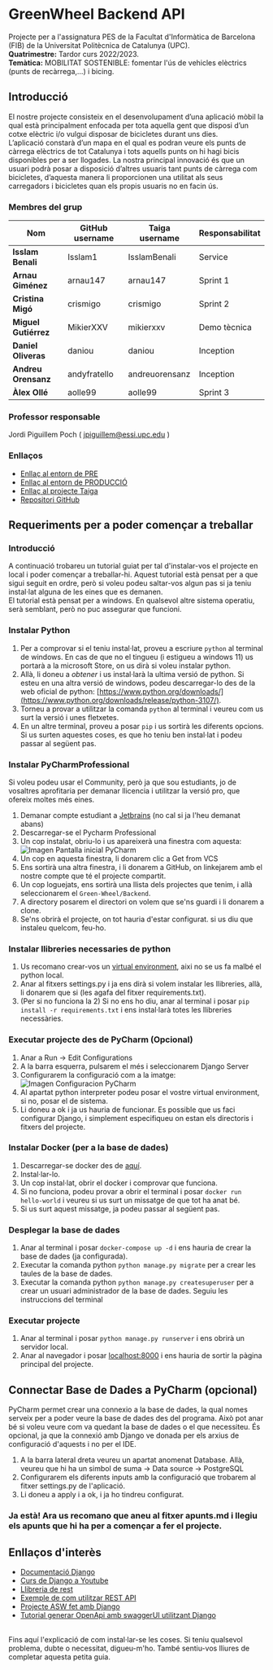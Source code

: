 # GreenWheel Backend API

Projecte per a l'assignatura PES de la Facultat d'Informàtica de Barcelona (FIB) de la Universitat Politècnica de Catalunya (UPC).
<br/>**Quatrimestre:** Tardor curs 2022/2023.
<br/>**Temàtica:** MOBILITAT SOSTENIBLE: fomentar l'ús de vehicles elèctrics (punts de recàrrega,...) i bicing.
## Introducció
El nostre projecte consisteix en el desenvolupament d’una aplicació mòbil la qual està principalment enfocada per tota aquella gent que disposi d’un cotxe elèctric i/o vulgui disposar de bicicletes durant uns dies.
<br>L’aplicació constarà d’un mapa en el qual es podran veure els punts de càrrega elèctrics de tot Catalunya i tots aquells punts on hi hagi bicis disponibles per a ser llogades. La nostra principal innovació és que un usuari podrà posar a disposició d’altres usuaris tant punts de càrrega com bicicletes, d’aquesta manera li proporcionen una utilitat als seus carregadors i bicicletes quan els propis usuaris no en facin ús.

### Membres del grup

| Nom              | GitHub username | Taiga username | Responsabilitat |
|------------------|-----------------| --- | --- |
| **Isslam Benali**    | Isslam1         | IsslamBenali | Service |
| **Arnau Giménez**    | arnau147        | arnau147 | Sprint 1 |
| **Cristina Migó**    | crismigo        | crismigo | Sprint 2 |
| **Miguel Gutiérrez** | MikierXXV         | mikierxxv | Demo tècnica |
| **Daniel Oliveras**  | daniou         | daniou | Inception |
| **Andreu Orensanz**  | andyfratello         | andreuorensanz | Inception |
| **Àlex Ollé**        | aolle99         | aolle99 | Sprint 3 |

### Professor responsable
Jordi Piguillem Poch ( [jpiguillem@essi.upc.edu](mailto:jpiguillem@essi.upc.edu) )

### Enllaços
- [Enllaç al entorn de PRE](http://3.250.219.80/)
- [Enllaç al entorn de PRODUCCIÓ](http://3.253.100.204/)
- [Enllaç al projecte Taiga](https://tree.taiga.io/project/arnau147-pes-green-whee/)
- [Repositori GitHub](https://github.com/orgs/Green-Wheel/repositories)


## Requeriments per a poder començar a treballar
### Introducció
A continuació trobareu un tutorial guiat per tal d'instalar-vos el projecte en local i poder començar a treballar-hi. Aquest tutorial està pensat per a que sigui seguit en ordre, però si voleu podeu saltar-vos algun pas si ja teniu instal·lat alguna de les eines que es demanen.
<br>El tutorial està pensat per a windows. En qualsevol altre sistema operatiu, serà semblant, però no puc assegurar que funcioni.

### Instalar Python
1. Per a comprovar si el teniu instal·lat, proveu a escriure `python` al terminal de windows. En cas de que no el tingueu (i estigueu a windows 11) us portarà a la microsoft Store, on us dirà si voleu instalar python.
2. Allà, li doneu a _obtener_ i us instal·larà la ultima versió de python. Si esteu en una altra versió de windows, podeu descarregar-lo des de la web oficial de python: [https://www.python.org/downloads/](https://www.python.org/downloads/release/python-3107/).
3. Torneu a provar a utilitzar la comanda `python` al terminal i veureu com us surt la versió i unes fletxetes.
4. En un altre terminal, proveu a posar `pip` i us sortirà les diferents opcions. Si us surten aquestes coses, es que ho teniu ben instal·lat i podeu passar al següent pas.

### Instalar PyCharmProfessional
Si voleu podeu usar el Community, però ja que sou estudiants, jo de vosaltres aprofitaria per demanar llicencia i utilitzar la versió pro, que ofereix moltes més eines.
1. Demanar compte estudiant a [Jetbrains](https://www.jetbrains.com/shop/eform/students) (no cal si ja l'heu demanat abans)
2. Descarregar-se el Pycharm Professional
3. Un cop instalat, obriu-lo i us apareixerà una finestra com aquesta:
![Imagen Pantalla inicial PyCharm](https://i.imgur.com/Z2vlOHc.png)
4. Un cop en aquesta finestra, li donarem clic a Get from VCS
5. Ens sortirà una altra finestra, i li donarem a GitHub, on linkejarem amb el nostre compte que té el projecte compartit.
6. Un cop loguejats, ens sortirà una llista dels projectes que tenim, i allà seleccionarem el `Green-Wheel/Backend`.
7. A directory posarem el directori on volem que se'ns guardi i li donarem a clone.
8. Se'ns obrirà el projecte, on tot hauria d'estar configurat. si us diu que instaleu quelcom, feu-ho.

### Instalar llibreries necessaries de python
1. Us recomano crear-vos un [virtual environment](https://www.programaenpython.com/miscelanea/crear-entornos-virtuales-en-python/), aixi no se us fa malbé el python local.
2. Anar al fitxers settings.py i ja ens dirà si volem instalar les llibreries, allà, li donarem que si (les agafa del fitxer requirements.txt).
3. (Per si no funciona la 2) Si no ens ho diu, anar al terminal i posar `pip install -r requirements.txt` i ens instal·larà totes les llibreries necessàries.


### Executar projecte des de PyCharm (Opcional)
1. Anar a Run -> Edit Configurations
2. A la barra esquerra, pulsarem el més i seleccionarem Django Server
3. Configurarem la configuració com a la imatge:
![Imagen Configuracion PyCharm](https://i.imgur.com/5iZ0eN4.png)
4. Al apartat python interpreter podeu posar el vostre virtual environment, si no, posar el de sistema.
5. Li doneu a ok i ja us hauria de funcionar. Es possible que us faci configurar Django, i simplement especifiqueu on estan els directoris i fitxers del projecte.

### Instalar Docker (per a la base de dades)
1. Descarregar-se docker des de [aquí](https://www.docker.com/products/docker-desktop).
2. Instal·lar-lo.
3. Un cop instal·lat, obrir el docker i comprovar que funciona.
4. Si no funciona, podeu provar a obrir el terminal i posar `docker run hello-world` i veureu si us surt un missatge de que tot ha anat bé.
5. Si us surt aquest missatge, ja podeu passar al següent pas.

### Desplegar la base de dades
1. Anar al terminal i posar `docker-compose up -d` i ens hauria de crear la base de dades (ja configurada).
2. Executar la comanda python `python manage.py migrate` per a crear les taules de la base de dades.
3. Executar la comanda python `python manage.py createsuperuser` per a crear un usuari administrador de la base de dades. Seguiu les instruccions del terminal

### Executar projecte
1. Anar al terminal i posar `python manage.py runserver` i ens obrirà un servidor local.
2. Anar al navegador i posar [localhost:8000](http://localhost:8000/) i ens hauria de sortir la pàgina principal del projecte.

## Connectar Base de Dades a PyCharm (opcional)
PyCharm permet crear una connexio a la base de dades, la qual nomes serveix per a poder veure la base de dades des del programa. Això pot anar bé si voleu veure com va quedant la base de dades o el que necessiteu. És opcional, ja que la connexió amb Django ve donada per els arxius de configuració d'aquests i no per el IDE.
1. A la barra lateral dreta veureu un apartat anomenat Database. Allà, veureu que hi ha un simbol de suma -> Data source -> PostgreSQL
2. Configurarem els diferents inputs amb la configuració que trobarem al fitxer settings.py de l'aplicació.
3. Li doneu a apply i a ok, i ja ho tindreu configurat.

### Ja està! Ara us recomano que aneu al fitxer apunts.md i llegiu els apunts que hi ha per a començar a fer el projecte.

## Enllaços d'interès
- [Documentació Django](https://docs.djangoproject.com/en/4.0/)
- [Curs de Django a Youtube](https://www.youtube.com/playlist?list=PLU8oAlHdN5BmfvwxFO7HdPciOCmmYneAB)
- [Llibreria de rest](https://www.django-rest-framework.org/)
- [Exemple de com utilitzar REST API](https://blog.logrocket.com/django-rest-framework-create-api/#restful-structure-get-post-put-delete-methods)
- [Projecte ASW fet amb Django](https://github.com/crismigo/Hacker-News-HN22D)
- [Tutorial generar OpenApi amb swaggerUI utilitzant Django](https://hackernoon.com/openapi-30-schema-with-swagger-ui-for-django-restful-app-4w293zje)


<br>Fins aquí l'explicació de com instal·lar-se les coses. Si teniu qualsevol problema, dubte o necessitat, digueu-m'ho. També sentiu-vos lliures de completar aquesta petita guia.
